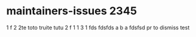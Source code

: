 # maintainers-issues 2345
1
f
2
2te
toto truite tutu
2
f
1
1
3
1
fds
fdsfds
a
b
a
fdsfsd
pr to dismiss
test
